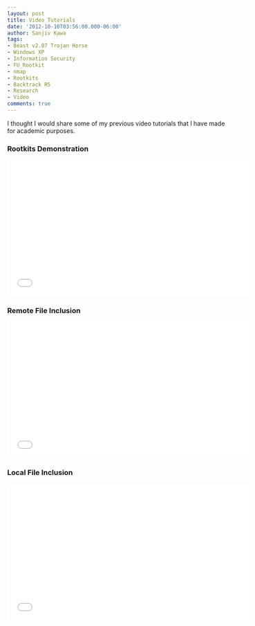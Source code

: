```yaml
---
layout: post
title: Video Tutorials
date: '2012-10-10T03:56:00.000-06:00'
author: Sanjiv Kawa
tags:
- Beast v2.07 Trojan Horse
- Windows XP
- Information Security
- FU_Rootkit
- nmap
- Rootkits
- Backtrack R5
- Research
- Video
comments: true
---
```


I thought I would share some of my previous video tutorials that I have made for academic purposes.
<br>

### Rootkits Demonstration
<iframe width="560" height="315" src="//www.youtube.com/embed/6CFnK20EyUU" frameborder="0"> </iframe>
<br>

### Remote File Inclusion
<iframe width="560" height="315" src="//www.youtube.com/embed/YCUWRICMiZw" frameborder="0"> </iframe>
<br>

### Local File Inclusion
<iframe width="560" height="315" src="//www.youtube.com/embed/GY9JyImac_g" frameborder="0"> </iframe>
